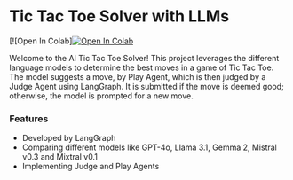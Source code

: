 # Tic Tac Toe Solver with LLMs
[![Open In Colab][![Open In Colab](https://colab.research.google.com/assets/colab-badge.svg)](https://colab.research.google.com/drive/1rn1kNSdcPhZvwQQocOw75HCDJ4fsDOie?usp=sharing)

Welcome to the AI Tic Tac Toe Solver! This project leverages the different language models to determine the best moves in a game of Tic Tac Toe. The model suggests a move, by Play Agent, which is then judged by a Judge Agent using LangGraph. It is submitted if the move is deemed good; otherwise, the model is prompted for a new move.

### Features
- Developed by LangGraph
- Comparing different models like GPT-4o, Llama 3.1, Gemma 2, Mistral v0.3 and Mixtral v0.1
- Implementing Judge and Play Agents
